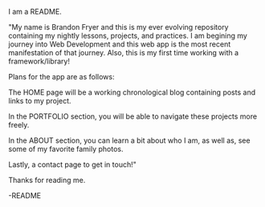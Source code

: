 I am a README.

"My name is Brandon Fryer and this is my ever evolving repository containing my nightly lessons, projects, and practices. I am begining my journey into Web Development and this web app is the most recent manifestation of that journey. Also, this is my first time working with a framework/library!

Plans for the app are as follows:

The HOME page will be a working chronological blog containing posts and links to my project.

In the PORTFOLIO section, you will be able to navigate these projects more freely.

In the ABOUT section, you can learn a bit about who I am, as well as, see some of my favorite family photos.

Lastly, a contact page to get in touch!"

Thanks for reading me.

-README
